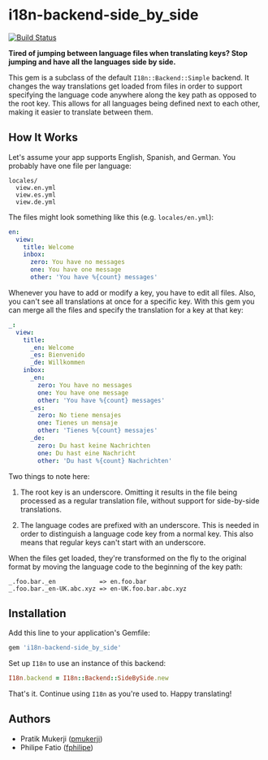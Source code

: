 # i18n-backend-side\_by\_side

[![Build Status](https://travis-ci.org/electric-feel/i18n-backend-side_by_side.svg)](https://travis-ci.org/electric-feel/i18n-backend-side_by_side)

**Tired of jumping between language files when translating keys? Stop jumping
and have all the languages side by side.**

This gem is a subclass of the default `I18n::Backend::Simple` backend. It
changes the way translations get loaded from files in order to support
specifying the language code anywhere along the key path as opposed to the root
key. This allows for all languages being defined next to each other,
making it easier to translate between them.

## How It Works

Let's assume your app supports English, Spanish, and German. You probably have
one file per language:

```
locales/
  view.en.yml
  view.es.yml
  view.de.yml
```

The files might look something like this (e.g. `locales/en.yml`):

```yaml
en:
  view:
    title: Welcome
    inbox:
      zero: You have no messages
      one: You have one message
      other: 'You have %{count} messages'
```

Whenever you have to add or modify a key, you have to edit all files. Also, you
can't see all translations at once for a specific key. With this gem you can
merge all the files and specify the translation for a key at that key:

```yaml
_:
  view:
    title:
      _en: Welcome
      _es: Bienvenido
      _de: Willkommen
    inbox:
      _en:
        zero: You have no messages
        one: You have one message
        other: 'You have %{count} messages'
      _es:
        zero: No tiene mensajes
        one: Tienes un mensaje
        other: 'Tienes %{count} messajes'
      _de:
        zero: Du hast keine Nachrichten
        one: Du hast eine Nachricht
        other: 'Du hast %{count} Nachrichten'
```

Two things to note here:

1. The root key is an underscore. Omitting it results in the file being
   processed as a regular translation file, without support for side-by-side
   translations.

2. The language codes are prefixed with an underscore. This is needed in order
   to distinguish a language code key from a normal key. This also means that
   regular keys can't start with an underscore.

When the files get loaded, they're transformed on the fly to the original format
by moving the language code to the beginning of the key path:

```
_.foo.bar._en            => en.foo.bar
_.foo.bar._en-UK.abc.xyz => en-UK.foo.bar.abc.xyz
```

## Installation

Add this line to your application's Gemfile:

```ruby
gem 'i18n-backend-side_by_side'
```

Set up `I18n` to use an instance of this backend:

```ruby
I18n.backend = I18n::Backend::SideBySide.new
```

That's it. Continue using `I18n` as you're used to. Happy translating!

## Authors

- Pratik Mukerji ([pmukerji](https://github.com/pmukerji))
- Philipe Fatio ([fphilipe](https://github.com/fphilipe))
